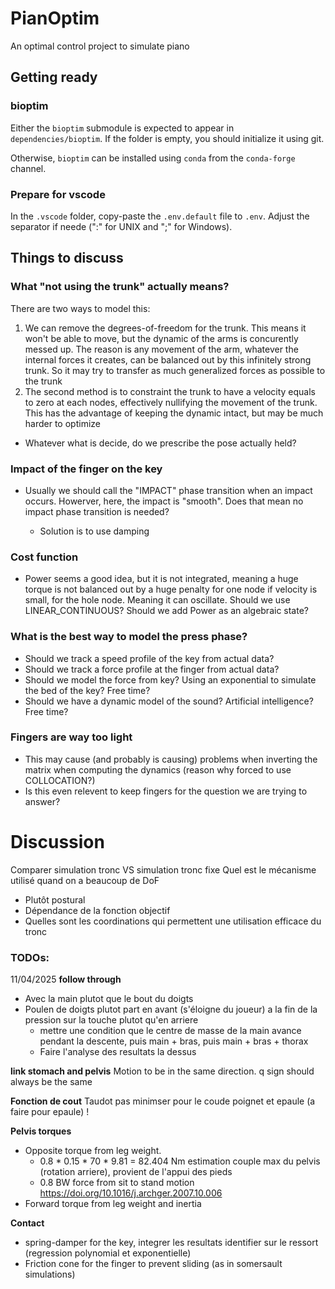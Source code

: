 # PianOptim

An optimal control project to simulate piano

## Getting ready

### bioptim

Either the `bioptim` submodule is expected to appear in `dependencies/bioptim`. If the folder is empty, you should initialize it using git. 

Otherwise, `bioptim` can be installed using `conda` from the `conda-forge` channel. 

### Prepare for vscode

In the `.vscode` folder, copy-paste the `.env.default` file to `.env`. Adjust the separator if neede (":" for UNIX and ";" for Windows). 


## Things to discuss

### What "not using the trunk" actually means?

There are two ways to model this:
1. We can remove the degrees-of-freedom for the trunk. This means it won't be able to move, but the dynamic of the arms is concurently messed up. The reason is any movement of the arm, whatever the internal forces it creates, can be balanced out by this infinitely strong trunk. So it may try to transfer as much generalized forces as possible to the trunk
2. The second method is to constraint the trunk to have a velocity equals to zero at each nodes, effectively nullifying the movement of the trunk. This has the advantage of keeping the dynamic intact, but may be much harder to optimize

- Whatever what is decide, do we prescribe the pose actually held?

### Impact of the finger on the key
- Usually we should call the "IMPACT" phase transition when an impact occurs. Howerver, here, the impact is "smooth". Does that mean no impact phase transition is needed?

  - Solution is to use damping 

### Cost function
- Power seems a good idea, but it is not integrated, meaning a huge torque is not balanced out by a huge penalty for one node if velocity is small, for the hole node. Meaning it can oscillate. Should we use LINEAR_CONTINUOUS? Should we add Power as an algebraic state?

### What is the best way to model the press phase?

- Should we track a speed profile of the key from actual data?
- Should we track a force profile at the finger from actual data?
- Should we model the force from key? Using an exponential to simulate the bed of the key? Free time?
- Should we have a dynamic model of the sound? Artificial intelligence? Free time?

### Fingers are way too light

- This may cause (and probably is causing) problems when inverting the matrix when computing the dynamics (reason why forced to use COLLOCATION?)
- Is this even relevent to keep fingers for the question we are trying to answer?

# Discussion
Comparer simulation tronc VS simulation tronc fixe
Quel est le mécanisme utilisé quand on a beaucoup de DoF
  - Plutôt postural
  - Dépendance de la fonction objectif
  - Quelles sont les coordinations qui permettent une utilisation efficace du tronc

### TODOs:
11/04/2025
**follow through**
- Avec la main plutot que le bout du doigts
- Poulen de doigts plutot part en avant (s'éloigne du joueur) a la fin de la pression sur la touche plutot qu'en arriere
  - mettre une condition que le centre de masse de la main avance pendant la descente, puis main + bras, puis main + bras + thorax
  - Faire l'analyse des resultats la dessus

**link stomach and pelvis** 
Motion to be in the same direction. q sign should always be the same

**Fonction de cout** 
Taudot pas minimser pour le coude poignet et epaule (a faire pour epaule) !

**Pelvis torques**
- Opposite torque from leg weight.
    - 0.8 * 0.15 * 70 * 9.81 = 82.404 Nm estimation couple max du pelvis (rotation arriere), provient de l'appui des pieds
    - 0.8 BW force from sit to stand motion https://doi.org/10.1016/j.archger.2007.10.006
- Forward torque from leg weight and inertia

**Contact**
- spring-damper for the key, integrer les resultats identifier sur le ressort (regression polynomial et exponentielle)
- Friction cone for the finger to prevent sliding (as in somersault simulations)
